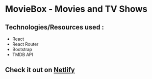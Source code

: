 # MovieBox - Movies and TV Shows

## Technologies/Resources used :
- React
- React Router
- Bootstrap
- TMDB API

## Check it out on [Netlify](https://moviebox-entertainment.netlify.app/)
